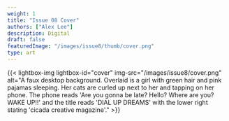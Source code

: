 ```yaml
---
weight: 1
title: "Issue 08 Cover"
authors: ["Alex Lee"]
description: Digital
draft: false
featuredImage: "/images/issue8/thumb/cover.png"
type: art
---
```


{{< lightbox-img lightbox-id="cover" img-src="/images/issue8/cover.png" alt="A faux desktop background. Overlaid is a girl with green hair and pink pajamas sleeping. Her cats are curled up next to her and tapping on her phone. The phone reads 'Are you gonna be late? Hello? Where are you? WAKE UP!!' and the title reads 'DIAL UP DREAMS' with the lower right stating 'cicada creative magazine'." >}}